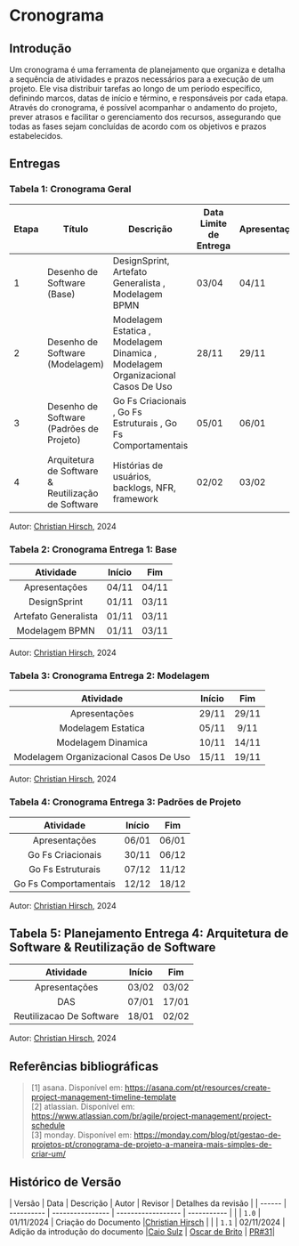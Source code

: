 # Cronograma

## Introdução

Um cronograma é uma ferramenta de planejamento que organiza e detalha a sequência de atividades e prazos necessários para a execução de um projeto. Ele visa distribuir tarefas ao longo de um período específico, definindo marcos, datas de início e término, e responsáveis por cada etapa. Através do cronograma, é possível acompanhar o andamento do projeto, prever atrasos e facilitar o gerenciamento dos recursos, assegurando que todas as fases sejam concluídas de acordo com os objetivos e prazos estabelecidos.

## Entregas

###  Tabela 1: Cronograma Geral

| Etapa | Título                         | Descrição                                                    | Data Limite de Entrega | Apresentação  |
| ----- | ------------------------------ | ------------------------------------------------------------ | ------- | ------------- |
| 1     | Desenho de Software (Base)                  | DesignSprint, Artefato Generalista , Modelagem BPMN | 03/04   | 04/11        |
| 2     | Desenho de Software (Modelagem)       | Modelagem Estatica , Modelagem Dinamica , Modelagem Organizacional Casos De Uso      | 28/11   | 29/11         |
| 3     | Desenho de Software (Padrões de Projeto)        | Go Fs Criacionais , Go Fs Estruturais , Go Fs Comportamentais      | 05/01   | 06/01         |
| 4     | Arquitetura de Software & Reutilização de Software | Histórias de usuários, backlogs, NFR, framework              | 02/02   | 03/02         |

Autor:  [Christian Hirsch](https://github.com/crstyhs), 2024
### Tabela 2: Cronograma Entrega 1: Base

|            Atividade             | Início | Fim   | 
| :------------------------------: | :-----: | :-----:  
|          Apresentações           |  04/11  |  04/11    | 
|  DesignSprint |  01/11   |  03/11  | 
|       Artefato Generalista       |  01/11   |  03/11  | 
|          Modelagem BPMN           |  01/11   |  03/11  | 


Autor:  [Christian Hirsch](https://github.com/crstyhs), 2024

### Tabela 3: Cronograma Entrega 2: Modelagem

|            Atividade             | Início | Fim   | 
| :------------------------------: | :-----: | :-----:  
|          Apresentações           |  29/11  |  29/11   | 
|  Modelagem Estatica |  05/11   |  9/11  | 
|       Modelagem Dinamica       |  10/11   |  14/11  | 
|          Modelagem Organizacional Casos De Uso           |  15/11   |  19/11  | 

Autor:  [Christian Hirsch](https://github.com/crstyhs), 2024

### Tabela 4: Cronograma Entrega 3: Padrões de Projeto

|            Atividade             | Início | Fim   | 
| :------------------------------: | :-----: | :-----:  
|          Apresentações           |  06/01   |  06/01     | 
| Go Fs Criacionais |  30/11   |  06/12  | 
|       Go Fs Estruturais       |  07/12   |  11/12  | 
|          Go Fs Comportamentais          |  12/12   |  18/12  | 

Autor:  [Christian Hirsch](https://github.com/crstyhs), 2024

## Tabela 5: Planejamento Entrega 4: Arquitetura de Software & Reutilização de Software

|            Atividade             | Início | Fim   | 
| :------------------------------: | :-----: | :-----:  
|          Apresentações           |  03/02  |  03/02    | 
|  DAS |  07/01   |  17/01  | 
|     Reutilizacao De Software     |  18/01   |  02/02  | 


Autor:  [Christian Hirsch](https://github.com/crstyhs), 2024

## Referências bibliográficas

>[1] asana. Disponível em: https://asana.com/pt/resources/create-project-management-timeline-template </br>
>[2] atlassian. Disponível em: https://www.atlassian.com/br/agile/project-management/project-schedule </br>
>[3] monday. Disponível em: https://monday.com/blog/pt/gestao-de-projetos-pt/cronograma-de-projeto-a-maneira-mais-simples-de-criar-um/ </br>


## Histórico de Versão

| Versão | Data   | Descrição | Autor | Revisor   | Detalhes da revisão |
| ------ | ---------- | ---------------- | ------------------ | ----------- | |
| `1.0`    | 01/11/2024 | Criação do Documento |[Christian Hirsch](https://github.com/crstyhs) |  | 
| `1.1`    | 02/11/2024 | Adição da introdução do documento |[Caio Sulz](https://github.com/CaioSulz) | [Oscar de Brito](https://github.com/OscarDeBrito) | [PR#31](https://github.com/UnBArqDsw2024-2/2024.2_G4_Esporte_Entrega_01/pull/31)|
